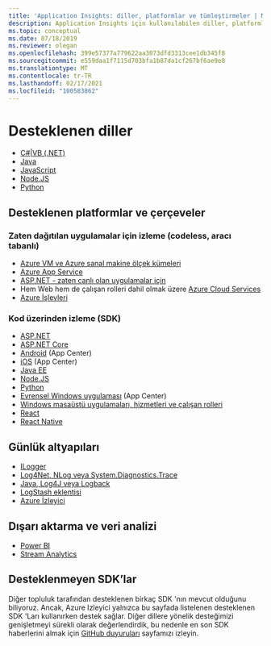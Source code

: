 ```yaml
---
title: 'Application Insights: diller, platformlar ve tümleştirmeler | Microsoft Docs'
description: Application Insights için kullanılabilen diller, platformlar ve tümleştirmeler
ms.topic: conceptual
ms.date: 07/18/2019
ms.reviewer: olegan
ms.openlocfilehash: 399e57377a779622aa3073dfd3313cee1db345f8
ms.sourcegitcommit: e559daa1f7115d703bfa1b87da1cf267bf6ae9e8
ms.translationtype: MT
ms.contentlocale: tr-TR
ms.lasthandoff: 02/17/2021
ms.locfileid: "100583862"
---
```

# <a name="supported-languages"></a>Desteklenen diller

* [C#|VB (.NET)](./asp-net.md)
* [Java](./java-get-started.md)
* [JavaScript](./javascript.md)
* [Node.JS](./nodejs.md)
* [Python](./opencensus-python.md)

## <a name="supported-platforms-and-frameworks"></a>Desteklenen platformlar ve çerçeveler

### <a name="instrumentation-for-already-deployed-applications-codeless-agent-based"></a>Zaten dağıtılan uygulamalar için izleme (codeless, aracı tabanlı)
* [Azure VM ve Azure sanal makine ölçek kümeleri](./azure-vm-vmss-apps.md)
* [Azure App Service](./azure-web-apps.md)
* [ASP.NET - zaten canlı olan uygulamalar için](./monitor-performance-live-website-now.md)
* Hem Web hem de çalışan rolleri dahil olmak üzere [Azure Cloud Services](./cloudservices.md)
* [Azure İşlevleri](../../azure-functions/functions-monitoring.md)
### <a name="instrumentation-through-code-sdks"></a>Kod üzerinden izleme (SDK)
* [ASP.NET](./asp-net.md)
* [ASP.NET Core](./asp-net-core.md)
* [Android](../app/mobile-center-quickstart.md) (App Center)
* [iOS](../app/mobile-center-quickstart.md) (App Center)
* [Java EE](./java-get-started.md)
* [Node.JS](https://www.npmjs.com/package/applicationinsights)
* [Python](./opencensus-python.md)
* [Evrensel Windows uygulaması](../app/mobile-center-quickstart.md) (App Center)
* [Windows masaüstü uygulamaları, hizmetleri ve çalışan rolleri](./windows-desktop.md)
* [React](./javascript-react-plugin.md)
* [React Native](./javascript-react-native-plugin.md)

## <a name="logging-frameworks"></a>Günlük altyapıları
* [ILogger](./ilogger.md)
* [Log4Net, NLog veya System.Diagnostics.Trace](./asp-net-trace-logs.md)
* [Java, Log4J veya Logback](./java-trace-logs.md)
* [LogStash eklentisi](https://github.com/Azure/azure-diagnostics-tools/tree/master/Logstash/logstash-output-applicationinsights)
* [Azure İzleyici](/archive/blogs/msoms/application-insights-connector-in-oms)

## <a name="export-and-data-analysis"></a>Dışarı aktarma ve veri analizi
* [Power BI](https://powerbi.microsoft.com/blog/explore-your-application-insights-data-with-power-bi/)
* [Stream Analytics](./export-power-bi.md)

## <a name="unsupported-sdks"></a>Desteklenmeyen SDK’lar
Diğer topluluk tarafından desteklenen birkaç SDK 'nın mevcut olduğunu biliyoruz. Ancak, Azure Izleyici yalnızca bu sayfada listelenen desteklenen SDK 'Ları kullanırken destek sağlar. Diğer dillere yönelik desteğimizi genişletmeyi sürekli olarak değerlendirdik, bu nedenle en son SDK haberlerini almak için [GitHub duyuruları](https://github.com/microsoft/ApplicationInsights-Announcements/issues) sayfamızı izleyin. 

